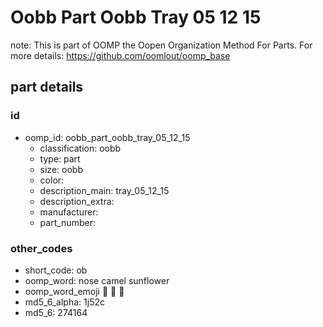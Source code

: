 # Oobb Part Oobb Tray 05 12 15  

note: This is part of OOMP the Oopen Organization Method For Parts. For more details: https://github.com/oomlout/oomp_base

##  part details





### id
* oomp_id: oobb_part_oobb_tray_05_12_15
  * classification: oobb
  * type: part
  * size: oobb
  * color: 
  * description_main: tray_05_12_15
  * description_extra: 
  * manufacturer: 
  * part_number: 

### other_codes
* short_code: ob
* oomp_word: nose camel sunflower
* oomp_word_emoji :nose: :camel: :sunflower:
* md5_6_alpha: 1j52c
* md5_6: 274164